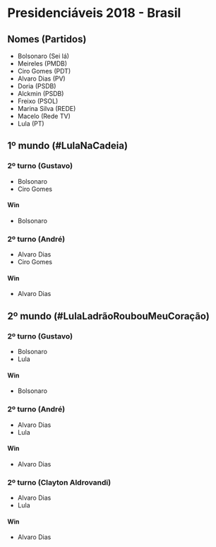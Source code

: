 # Presidenciáveis 2018 - Brasil

## Nomes (Partidos)
- Bolsonaro (Sei lá)
- Meireles (PMDB)
- Ciro Gomes (PDT)
- Alvaro Dias (PV)
- Doria (PSDB)
- Alckmin (PSDB)
- Freixo (PSOL)
- Marina Silva (REDE)
- Macelo (Rede TV)
- Lula (PT)



## 1º mundo (#LulaNaCadeia)
### 2º turno (Gustavo)
- Bolsonaro
- Ciro Gomes
#### Win
- Bolsonaro
### 2º turno (André)
- Alvaro Dias
- Ciro Gomes
#### Win
- Alvaro Dias


## 2º mundo (#LulaLadrãoRoubouMeuCoração)
### 2º turno (Gustavo)
- Bolsonaro
- Lula
#### Win
- Bolsonaro
### 2º turno (André)
- Alvaro Dias
- Lula
#### Win
- Alvaro Dias
### 2º turno (Clayton Aldrovandi)
- Alvaro Dias
- Lula
#### Win
- Alvaro Dias